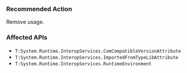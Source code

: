 ### Recommended Action
Remove usage.

### Affected APIs
* `T:System.Runtime.InteropServices.ComCompatibleVersionAttribute`
* `T:System.Runtime.InteropServices.ImportedFromTypeLibAttribute`
* `T:System.Runtime.InteropServices.RuntimeEnvironment`
